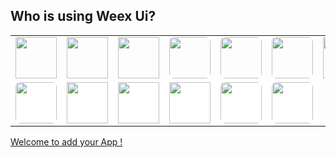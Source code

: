 ## Who is using Weex Ui?

<table>
    <tr style="border: 0;">
        <td style="border: 0;"><img src="https://img.alicdn.com/tfs/TB1jH9bX3mTBuNjy1XbXXaMrVXa-270-271.png" width="66" /></td>
        <td style="border: 0;"><img src="https://img.alicdn.com/tfs/TB16oCjX4GYBuNjy0FnXXX5lpXa-300-300.png" width="66" /></td>
        <td style="border: 0;"><img src="https://img.alicdn.com/tfs/TB194hfnsrI8KJjy0FhXXbfnpXa-200-200.png" width="66" /></td>
        <td style="border: 0;"><img src="https://img.alicdn.com/tfs/TB1JMw3XMmTBuNjy1XbXXaMrVXa-512-512.jpg" width="66"  style="border-radius:8px"/></td>
        <td style="border: 0;"><img src="https://img.alicdn.com/tfs/TB1a7.HcrGYBuNjy0FoXXciBFXa-240-240.png" width="66"  style="border-radius:8px"/></td>
        <td style="border: 0;"><img src="https://img.alicdn.com/tfs/TB17epRnv6H8KJjy0FjXXaXepXa-200-200.png" width="66"  style="border-radius:8px"/></td>
        <td style="border: 0;"><img src="http://zos.alipayobjects.com/rmsportal/rIOptOAgLVcgQDTPTOTV.png" width="66" /></td>
        <td style="border: 0;"><img src="https://img.alicdn.com/tfs/TB1W4ddbCCWBuNjy0FhXXb6EVXa-256-256.png" width="66" /></td>
        <td style="border: 0;"><img src="https://img.alicdn.com/tfs/TB1U4_vcuuSBuNjy1XcXXcYjFXa-512-512.png" width="66" /></td>
    </tr>
    <tr style="border: 0;background:#fff">
        <td style="border: 0;"><img src="https://img.alicdn.com/tfs/TB19FfJcTtYBeNjy1XdXXXXyVXa-630-630.png" width="66" style="border-radius:8px"/></td>
        <td style="border: 0;"><img src="https://img.alicdn.com/tfs/TB1UapDcSCWBuNjy0FhXXb6EVXa-1024-1024.png" width="66" /></td>
        <td style="border: 0;"><img src="https://img.alicdn.com/tfs/TB1VIkNcTtYBeNjy1XdXXXXyVXa-300-300.png" width="66" /></td>
        <td style="border: 0;"><img src="https://img.alicdn.com/tfs/TB1q9GtcMmTBuNjy1XbXXaMrVXa-630-630.png" width="66" /></td>
        <td style="border: 0;"><img src="https://img.alicdn.com/tfs/TB1UmqCcHGYBuNjy0FoXXciBFXa-246-246.jpg" width="66"  style="border-radius:8px"/></td>
        <td style="border: 0;"><img src="https://img.alicdn.com/tfs/TB1nYK9cNGYBuNjy0FnXXX5lpXa-630-630.png" width="66"  style="border-radius:8px"/></td>
    </tr>
</table>


[Welcome to add your App !](https://github.com/alibaba/weex-ui/edit/master/docs/who_use.md)
